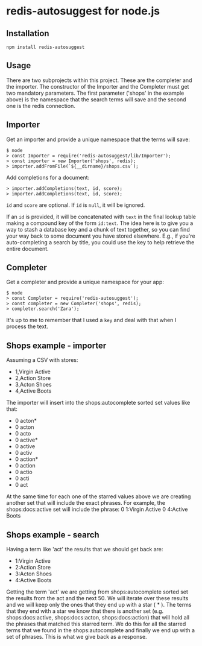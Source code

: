 redis-autosuggest for node.js
===========================

Installation
-------------

`npm install redis-autosuggest`

Usage
-----

There are two subprojects within this project. These are the completer and the importer. The constructor of the Importer and the Completer must get two mandatory parameters. The first parameter ('shops' in the example above) is the namespace that the search terms will save and the second one is the redis connection. 

Importer
---------
Get an importer and provide a unique namespace that the terms will save:

    $ node
    > const Importer = require('redis-autosuggest/lib/Importer');
    > const importer = new Importer('shops', redis);
    > importer.addFromFile(`${__dirname}/shops.csv`);

Add completions for a document:

    > importer.addCompletions(text, id, score);
    > importer.addCompletions(text, id, score);

`id` and `score` are optional.  If `id` is `null`, it will be ignored.

If an `id` is provided, it will be concatenated with `text` in the final lookup
table making a compound key of the form `id:text`. The idea here is to give you
a way to stash a database key and a chunk of text together, so you can find
your way back to some document you have stored elsewhere.  E.g., if you're
auto-completing a search by title, you could use the key to help retrieve the
entire document.

Completer
---------
Get a completer and provide a unique namespace for your app:

    $ node
    > const Completer = require('redis-autosuggest');
    > const completer = new Completer('shops', redis);
    > completer.search('Zara');
    
It's up to me to remember that I used a `key` and deal with that when I process
the text.

Shops example - importer
-------------------------

Assuming a CSV with stores:
- 1,Virgin Active
- 2,Action Store
- 3,Acton Shoes
- 4,Active Boots

The importer will insert into the shops:autocomplete sorted set values like that:
- 0 acton*
- 0 acton
- 0 acto
- 0 active*
- 0 active
- 0 activ
- 0 action*
- 0 action
- 0 actio
- 0 acti
- 0 act

At the same time for each one of the starred values above we are creating another set that will include the exact phrases. For example, the shops:docs:active set will include the phrase:
0 1:Virgin Active
0 4:Active Boots

Shops example - search
-------------------------

Having a term like 'act' the results that we should get back are:
- 1:Virgin Active
- 2:Action Store
- 3:Acton Shoes
- 4:Active Boots

Getting the term 'act' we are getting from shops:autocomplete sorted set the results from the act and the next 50. We will iterate over these results and we will keep only the ones that they end up with a star ( * ). The terms that they end with a star we know that there is another set (e.g. shops:docs:active, shops:docs:acton, shops:docs:action) that will hold all the phrases that matched this starred term. We do this for all the starred terms that we found in the shops:autocomplete and finally we end up with a set of phrases. This is what we give back as a response.
